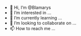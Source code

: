- 👋 Hi, I’m @Blamarys
- 👀 I’m interested in ...
- 🌱 I’m currently learning ...
- 💞️ I’m looking to collaborate on ...
- 📫 How to reach me ...

<!---
Blamarys/Blamarys is a ✨ special ✨ repository because its `README.md` (this file) appears on your GitHub profile.
You can click the Preview link to take a look at your changes.
--->

